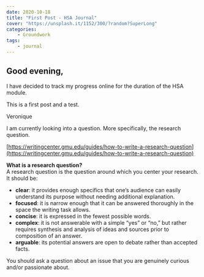 ```yaml
---
date: 2020-10-18
title: "First Post - HSA Journal"
cover: "https://unsplash.it/1152/300/?random?SuperLong"
categories: 
    - Groundwork
tags:
    - journal
---
```

## Good evening,

I have decided to track my progress online for the duration of the HSA module.

This is a first post and a test.

Veronique

I am currently looking into a question. More specifically, the research question.



<!--StartFragment-->

[https://writingcenter.gmu.edu/​guides/how-to-write-a-​research-question](https://writingcenter.gmu.edu/guides/how-to-write-a-research-question)



**What is a research question?**\
A research question is the question around which you center your research. It should be:

* **clear**: it provides enough specifics that one’s audience can easily understand its purpose without needing additional explanation.
* **focused**: it is narrow enough that it can be answered thoroughly in the space the writing task allows.
* **concise**: it is expressed in the fewest possible words.
* **complex**: it is not answerable with a simple “yes” or “no,” but rather requires synthesis and analysis of ideas and sources prior to composition of an answer.
* **arguable**: its potential answers are open to debate rather than accepted facts.

You should ask a question about an issue that you are genuinely curious and/or passionate about.

<!--EndFragment-->